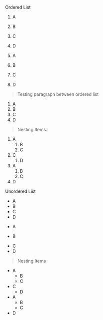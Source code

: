 Ordered List

1. A
2. B
3. C
4. D


1. A
1. B
1. C
1. D

> Testing paragraph between ordered list

1. A
7. B
3. C
0. D

> Nesting Items.


1. A
    1. B
    2. C
3. C
    1. D
1. A
    1. B
    1. C
1. D



Unordered List

* A
* B
* C
* D

+ A
- B
* C
* D


> Nesting Items

- A
    - B
    - C
- C
    - D
- A
    - B
    - C
- D
